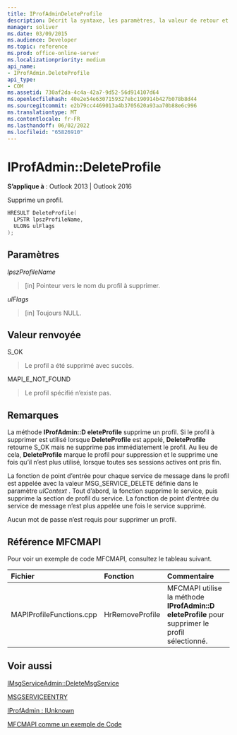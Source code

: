 ```yaml
---
title: IProfAdminDeleteProfile
description: Décrit la syntaxe, les paramètres, la valeur de retour et les remarques pour IProfAdmin DeleteProfile, qui supprime un profil.
manager: soliver
ms.date: 03/09/2015
ms.audience: Developer
ms.topic: reference
ms.prod: office-online-server
ms.localizationpriority: medium
api_name:
- IProfAdmin.DeleteProfile
api_type:
- COM
ms.assetid: 730af2da-4c4a-42a7-9d52-56d914107d64
ms.openlocfilehash: 40e2e54e6307159327ebc190914b427b078b8d44
ms.sourcegitcommit: e2b79cc4469013a4b3705620a93aa70b88e6c996
ms.translationtype: MT
ms.contentlocale: fr-FR
ms.lasthandoff: 06/02/2022
ms.locfileid: "65826910"
---
```

# <a name="iprofadmindeleteprofile"></a>IProfAdmin::DeleteProfile

  
  
**S’applique à** : Outlook 2013 | Outlook 2016 
  
Supprime un profil.
  
```cpp
HRESULT DeleteProfile(
  LPSTR lpszProfileName,
  ULONG ulFlags
);
```

## <a name="parameters"></a>Paramètres

 _lpszProfileName_
  
> [in] Pointeur vers le nom du profil à supprimer.
    
 _ulFlags_
  
> [in] Toujours NULL. 
    
## <a name="return-value"></a>Valeur renvoyée

S_OK 
  
> Le profil a été supprimé avec succès.
    
MAPI_E_NOT_FOUND 
  
> Le profil spécifié n’existe pas.
    
## <a name="remarks"></a>Remarques

La méthode **IProfAdmin::D eleteProfile** supprime un profil. Si le profil à supprimer est utilisé lorsque **DeleteProfile** est appelé, **DeleteProfile** retourne S_OK mais ne supprime pas immédiatement le profil. Au lieu de cela, **DeleteProfile** marque le profil pour suppression et le supprime une fois qu’il n’est plus utilisé, lorsque toutes ses sessions actives ont pris fin. 
  
La fonction de point d’entrée pour chaque service de message dans le profil est appelée avec la valeur MSG_SERVICE_DELETE définie dans le paramètre _ulContext_ . Tout d’abord, la fonction supprime le service, puis supprime la section de profil du service. La fonction de point d’entrée du service de message n’est plus appelée une fois le service supprimé. 
  
Aucun mot de passe n’est requis pour supprimer un profil.
  
## <a name="mfcmapi-reference"></a>Référence MFCMAPI

Pour voir un exemple de code MFCMAPI, consultez le tableau suivant.
  
|**Fichier**|**Fonction**|**Commentaire**|
|:-----|:-----|:-----|
|MAPIProfileFunctions.cpp  <br/> |HrRemoveProfile  <br/> |MFCMAPI utilise la méthode **IProfAdmin::D eleteProfile** pour supprimer le profil sélectionné. |
   
## <a name="see-also"></a>Voir aussi



[IMsgServiceAdmin::DeleteMsgService](imsgserviceadmin-deletemsgservice.md)
  
[MSGSERVICEENTRY](msgserviceentry.md)
  
[IProfAdmin : IUnknown](iprofadminiunknown.md)


[MFCMAPI comme un exemple de Code](mfcmapi-as-a-code-sample.md)

